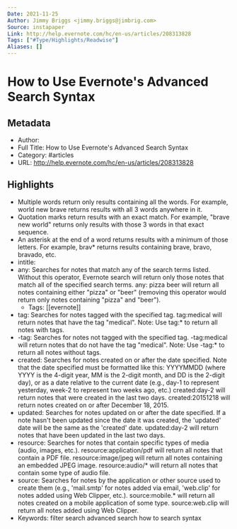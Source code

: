 ```yaml
---
Date: 2021-11-25
Author: Jimmy Briggs <jimmy.briggs@jimbrig.com>
Source: instapaper
Link: http://help.evernote.com/hc/en-us/articles/208313828
Tags: ["#Type/Highlights/Readwise"]
Aliases: []
---
```

# How to Use Evernote's Advanced Search Syntax

## Metadata
- Author: 
- Full Title: How to Use Evernote's Advanced Search Syntax
- Category: #articles
- URL: http://help.evernote.com/hc/en-us/articles/208313828

## Highlights
- Multiple words return only results containing all the words. For example, world new brave returns results with all 3 words anywhere in it.
- Quotation marks return results with an exact match. For example, "brave new world" returns only results with those 3 words in that exact sequence.
- An asterisk at the end of a word returns results with a minimum of those letters. For example, brav* returns results containing brave, bravo, bravado, etc.
- intitle:
- any:
  Searches for notes that match any of the search terms listed. Without this operator, Evernote search will return only those notes that match all of the specified search terms.
  any: pizza beer will return all notes containing either "pizza" or "beer" (removing this operator would return only notes containing "pizza" and "beer").
    - Tags: [[evernote]] 
- tag:
  Searches for notes tagged with the specified tag.
  tag:medical will return notes that have the tag "medical".
  Note: Use tag:* to return all notes with tags.
- -tag:
  Searches for notes not tagged with the specified tag.
  -tag:medical will return notes that do not have the tag "medical".
  Note: Use -tag:* to return all notes without tags.
- created:
  Searches for notes created on or after the date specified. Note that the date specified must be formatted like this: YYYYMMDD (where YYYY is the 4-digit year, MM is the 2-digit month, and DD is the 2-digit day), or as a date relative to the current date (e.g., day-1 to represent yesterday, week-2 to represent two weeks ago, etc.)
  created:day-2 will return notes that were created in the last two days.
  created:20151218 will return notes created on or after December 18, 2015.
- updated:
  Searches for notes updated on or after the date specified. If a note hasn't been updated since the date it was created, the 'updated' date will be the same as the 'created' date.
  updated:day-2 will return notes that have been updated in the last two days.
- resource:
  Searches for notes that contain specific types of media (audio, images, etc.).
  resource:application/pdf will return all notes that contain a PDF file.
  resource:image/jpeg will return all notes containing an embedded JPEG image.
  resource:audio/* will return all notes that contain some type of audio file.
- source:
  Searches for notes by the application or other source used to create them (e.g., 'mail.smtp' for notes added via email, 'web.clip' for notes added using Web Clipper, etc.).
  source:mobile.* will return all notes created on a mobile application of some type.
  source:web.clip will return all notes added using Web Clipper.
- Keywords:
  filter
  search
  advanced search
  how to search
  syntax
